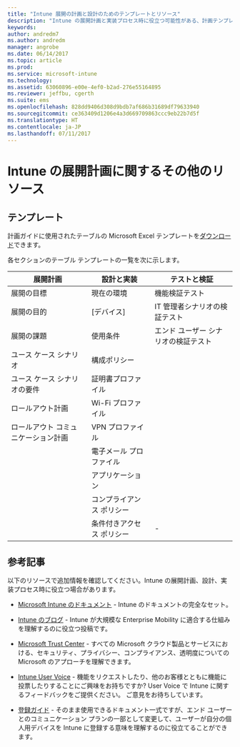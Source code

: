 ```yaml
---
title: "Intune 展開の計画と設計のためのテンプレートとリソース"
description: "Intune の展開計画と実装プロセス時に役立つ可能性がある、計画テンプレートと Intune に関する追加情報へのリンク。"
keywords: 
author: andredm7
ms.author: andredm
manager: angrobe
ms.date: 06/14/2017
ms.topic: article
ms.prod: 
ms.service: microsoft-intune
ms.technology: 
ms.assetid: 63060896-e00e-4ef0-b2ad-276e55164895
ms.reviewer: jeffbu, cgerth
ms.suite: ems
ms.openlocfilehash: 828dd9406d308d9bdb7af686b31689df79633940
ms.sourcegitcommit: ce363409d1206e4a3d669709863ccc9eb22b7d5f
ms.translationtype: HT
ms.contentlocale: ja-JP
ms.lasthandoff: 07/11/2017
---
```

# <a name="additional-resources-for-planning-your-intune-deployment"></a>Intune の展開計画に関するその他のリソース

## <a name="templates"></a>テンプレート

計画ガイドに使用されたテーブルの Microsoft Excel テンプレートを[ダウンロード](https://gallery.technet.microsoft.com/Intune-deployment-planning-fae156c2?redir=0)できます。

各セクションのテーブル テンプレートの一覧を次に示します。

|展開計画  |設計と実装   |テストと検証 |
|-----|----- |------|
| 展開の目標 |現在の環境|機能検証テスト|
| 展開の目的 |[デバイス]|IT 管理者シナリオの検証テスト|
| 展開の課題 |使用条件|エンド ユーザー シナリオの検証テスト|
| ユース ケース シナリオ |構成ポリシー| |
| ユース ケース シナリオの要件 |証明書プロファイル| |
| ロールアウト計画 |Wi-Fi プロファイル| |
| ロールアウト コミュニケーション計画|VPN プロファイル| |
| |  電子メール プロファイル | |
| | アプリケーション | |
| | コンプライアンス ポリシー | |
| | 条件付きアクセス ポリシー|-|


## <a name="further-reading"></a>参考記事

以下のリソースで追加情報を確認してください。Intune の展開計画、設計、実装プロセス時に役立つ場合があります。

-   [Microsoft Intune のドキュメント](/intune/) - Intune のドキュメントの完全なセット。

-   [Intune のブログ](https://blogs.technet.microsoft.com/enterprisemobility/) - Intune が大規模な Enterprise Mobility に適合する仕組みを理解するのに役立つ投稿です。

-   [Microsoft Trust Center](http://www.microsoft.com/TrustCenter/default.aspx) - すべての Microsoft クラウド製品とサービスにおける、セキュリティ、プライバシー、コンプライアンス、透明度についての Microsoft のアプローチを理解できます。

-   [Intune User Voice](http://microsoftintune.uservoice.com/) - 機能をリクエストしたり、他のお客様とともに機能に投票したりすることにご興味をお持ちですか? User Voice で Intune に関するフィードバックをご提供ください。 ご意見をお待ちしています。

-   [登録ガイド](https://gallery.technet.microsoft.com/Intune-End-User-Enrollment-3a0c9b0c?WT.mc_id=Blog_Intune_General_PCIT) - そのまま使用できるドキュメント一式ですが、エンド ユーザーとのコミュニケーション プランの一部として変更して、ユーザーが自分の個人用デバイスを Intune に登録する意味を理解するのに役立てることができます。
